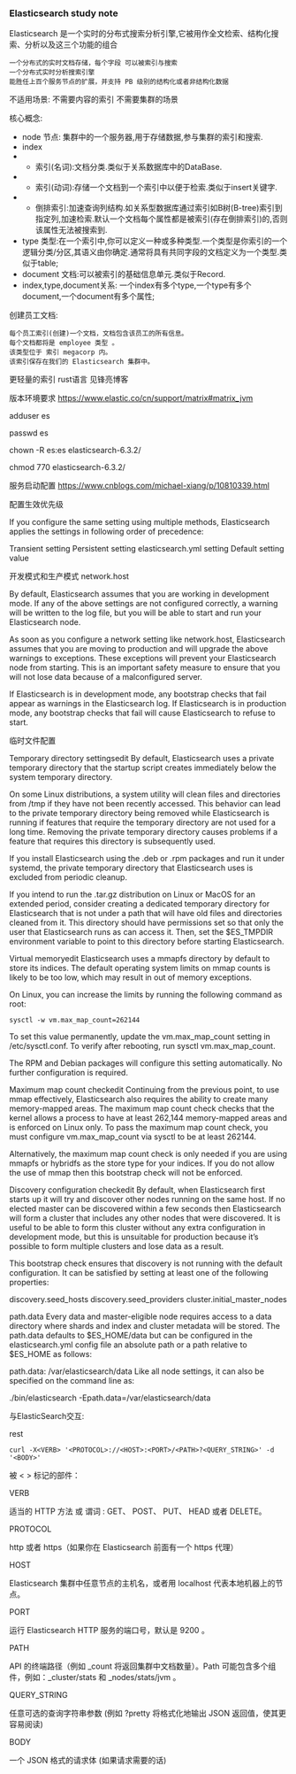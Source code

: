 ### Elasticsearch study note ###
Elasticsearch 是一个实时的分布式搜索分析引擎,它被用作全文检索、结构化搜索、分析以及这三个功能的组合

	一个分布式的实时文档存储，每个字段 可以被索引与搜索
	一个分布式实时分析搜索引擎
	能胜任上百个服务节点的扩展，并支持 PB 级别的结构化或者非结构化数据

不适用场景:
不需要内容的索引
不需要集群的场景

核心概念:

- node 节点: 集群中的一个服务器,用于存储数据,参与集群的索引和搜索.
- index 
- - 索引(名词):文档分类.类似于关系数据库中的DataBase.
- - 索引(动词):存储一个文档到一个索引中以便于检索.类似于insert关键字.
- - 倒排索引:加速查询列结构.如关系型数据库通过索引如B树(B-tree)索引到指定列,加速检索.默认一个文档每个属性都是被索引(存在倒排索引)的,否则该属性无法被搜索到.
- type 类型:在一个索引中,你可以定义一种或多种类型.一个类型是你索引的一个逻辑分类/分区,其语义由你确定.通常将具有共同字段的文档定义为一个类型.类似于table;
- document 文档:可以被索引的基础信息单元.类似于Record.
- index,type,document关系:
	一个index有多个type,一个type有多个document,一个document有多个属性;

创建员工文档:

	每个员工索引(创建)一个文档，文档包含该员工的所有信息。
	每个文档都将是 employee 类型 。
	该类型位于 索引 megacorp 内。
	该索引保存在我们的 Elasticsearch 集群中。


更轻量的索引 rust语言 见锋亮博客

	
版本环境要求
https://www.elastic.co/cn/support/matrix#matrix_jvm


adduser es

passwd es

chown -R es:es elasticsearch-6.3.2/

chmod 770 elasticsearch-6.3.2/

服务启动配置  https://www.cnblogs.com/michael-xiang/p/10810339.html

配置生效优先级

If you configure the same setting using multiple methods, Elasticsearch applies the settings in following order of precedence:

Transient setting
Persistent setting 
elasticsearch.yml setting
Default setting value

开发模式和生产模式
network.host

By default, Elasticsearch assumes that you are working in development mode. If any of the above settings are not configured correctly, a warning will be written to the log file, but you will be able to start and run your Elasticsearch node.

As soon as you configure a network setting like network.host, Elasticsearch assumes that you are moving to production and will upgrade the above warnings to exceptions. These exceptions will prevent your Elasticsearch node from starting. This is an important safety measure to ensure that you will not lose data because of a malconfigured server.

If Elasticsearch is in development mode, any bootstrap checks that fail appear as warnings in the Elasticsearch log. If Elasticsearch is in production mode, any bootstrap checks that fail will cause Elasticsearch to refuse to start.


临时文件配置


Temporary directory settingsedit
By default, Elasticsearch uses a private temporary directory that the startup script creates immediately below the system temporary directory.

On some Linux distributions, a system utility will clean files and directories from /tmp if they have not been recently accessed. This behavior can lead to the private temporary directory being removed while Elasticsearch is running if features that require the temporary directory are not used for a long time. Removing the private temporary directory causes problems if a feature that requires this directory is subsequently used.

If you install Elasticsearch using the .deb or .rpm packages and run it under systemd, the private temporary directory that Elasticsearch uses is excluded from periodic cleanup.

If you intend to run the .tar.gz distribution on Linux or MacOS for an extended period, consider creating a dedicated temporary directory for Elasticsearch that is not under a path that will have old files and directories cleaned from it. This directory should have permissions set so that only the user that Elasticsearch runs as can access it. Then, set the $ES_TMPDIR environment variable to point to this directory before starting Elasticsearch.



Virtual memoryedit
Elasticsearch uses a mmapfs directory by default to store its indices. The default operating system limits on mmap counts is likely to be too low, which may result in out of memory exceptions.

On Linux, you can increase the limits by running the following command as root:

    sysctl -w vm.max_map_count=262144

To set this value permanently, update the vm.max_map_count setting in /etc/sysctl.conf. To verify after rebooting, run sysctl vm.max_map_count.

The RPM and Debian packages will configure this setting automatically. No further configuration is required.

Maximum map count checkedit
Continuing from the previous point, to use mmap effectively, Elasticsearch also requires the ability to create many memory-mapped areas. The maximum map count check checks that the kernel allows a process to have at least 262,144 memory-mapped areas and is enforced on Linux only. To pass the maximum map count check, you must configure vm.max_map_count via sysctl to be at least 262144.

Alternatively, the maximum map count check is only needed if you are using mmapfs or hybridfs as the store type for your indices. If you do not allow the use of mmap then this bootstrap check will not be enforced.


Discovery configuration checkedit
By default, when Elasticsearch first starts up it will try and discover other nodes running on the same host. If no elected master can be discovered within a few seconds then Elasticsearch will form a cluster that includes any other nodes that were discovered. It is useful to be able to form this cluster without any extra configuration in development mode, but this is unsuitable for production because it’s possible to form multiple clusters and lose data as a result.

This bootstrap check ensures that discovery is not running with the default configuration. It can be satisfied by setting at least one of the following properties:

discovery.seed_hosts
discovery.seed_providers
cluster.initial_master_nodes


path.data
Every data and master-eligible node requires access to a data directory where shards and index and cluster metadata will be stored. The path.data defaults to $ES_HOME/data but can be configured in the elasticsearch.yml config file an absolute path or a path relative to $ES_HOME as follows:

path.data:  /var/elasticsearch/data
Like all node settings, it can also be specified on the command line as:

./bin/elasticsearch -Epath.data=/var/elasticsearch/data


与ElasticSearch交互:

rest

	curl -X<VERB> '<PROTOCOL>://<HOST>:<PORT>/<PATH>?<QUERY_STRING>' -d '<BODY>'

被 < > 标记的部件：

VERB

适当的 HTTP 方法 或 谓词 : GET、 POST、 PUT、 HEAD 或者 DELETE。

PROTOCOL

http 或者 https（如果你在 Elasticsearch 前面有一个 https 代理）

HOST

Elasticsearch 集群中任意节点的主机名，或者用 localhost 代表本地机器上的节点。

PORT

运行 Elasticsearch HTTP 服务的端口号，默认是 9200 。

PATH

API 的终端路径（例如 _count 将返回集群中文档数量）。Path 可能包含多个组件，例如：_cluster/stats 和 _nodes/stats/jvm 。

QUERY_STRING

任意可选的查询字符串参数 (例如 ?pretty 将格式化地输出 JSON 返回值，使其更容易阅读)

BODY

一个 JSON 格式的请求体 (如果请求需要的话)

